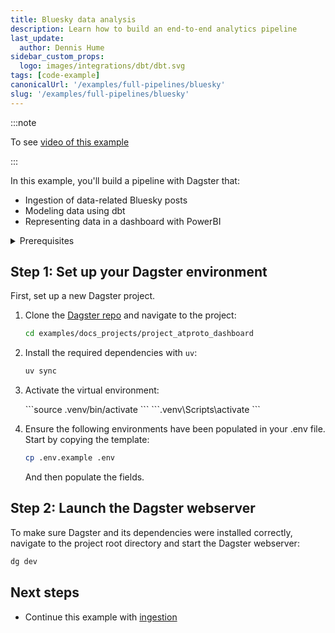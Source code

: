 ```yaml
---
title: Bluesky data analysis
description: Learn how to build an end-to-end analytics pipeline
last_update:
  author: Dennis Hume
sidebar_custom_props:
  logo: images/integrations/dbt/dbt.svg
tags: [code-example]
canonicalUrl: '/examples/full-pipelines/bluesky'
slug: '/examples/full-pipelines/bluesky'
---
```


:::note

To see [video of this example](https://www.youtube.com/watch?v=z3trqkKPbsI)

:::

In this example, you'll build a pipeline with Dagster that:

- Ingestion of data-related Bluesky posts
- Modeling data using dbt
- Representing data in a dashboard with PowerBI

<details>
  <summary>Prerequisites</summary>

To follow the steps in this guide, you'll need:

- Basic Python knowledge
- Python 3.9+ installed on your system. Refer to the [Installation guide](/getting-started/installation) for information.
- Understanding of data pipelines and the extract, transform, and load process (ETL).
- Familiar with [dbt](https://www.getdbt.com) and data transformation.
- Usage of BI tools for dashboards.

</details>

## Step 1: Set up your Dagster environment

First, set up a new Dagster project.

1. Clone the [Dagster repo](https://github.com/dagster-io/dagster) and navigate to the project:

   ```bash
   cd examples/docs_projects/project_atproto_dashboard
   ```

2. Install the required dependencies with `uv`:

   ```bash
   uv sync
   ```

3. Activate the virtual environment:

   <Tabs>
     <TabItem value="macos" label="MacOS">
       ```source .venv/bin/activate ```
     </TabItem>
     <TabItem value="windows" label="Windows">
       ```.venv\Scripts\activate ```
     </TabItem>
   </Tabs>

4. Ensure the following environments have been populated in your .env file. Start by copying the template:

   ```bash
   cp .env.example .env
   ```

   And then populate the fields.

## Step 2: Launch the Dagster webserver

To make sure Dagster and its dependencies were installed correctly, navigate to the project root directory and start the Dagster webserver:

```bash
dg dev
```

## Next steps

- Continue this example with [ingestion](/examples/full-pipelines/bluesky/ingestion)
